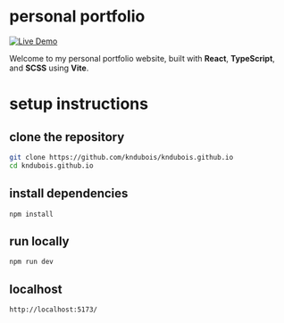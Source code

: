 # personal portfolio

[![Live Demo](https://img.shields.io/badge/Live%20Site-kndubois.github.io-1e90ff?style=for-the-badge)](https://kndubois.github.io)

Welcome to my personal portfolio website, built with **React**, **TypeScript**, and **SCSS** using **Vite**.

# setup instructions

## clone the repository 
```bash
git clone https://github.com/kndubois/kndubois.github.io
cd kndubois.github.io
```

## install dependencies
```
npm install
```

## run locally
```
npm run dev
```

## localhost
```
http://localhost:5173/
```
